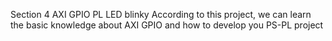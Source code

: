 Section 4 AXI GPIO PL LED blinky
According to this project, we can learn the basic knowledge about AXI GPIO and how to develop you PS-PL project
